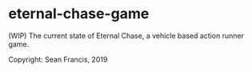 # eternal-chase-game
(WIP) The current state of Eternal Chase, a vehicle based action runner game.

Copyright: Sean Francis, 2019
